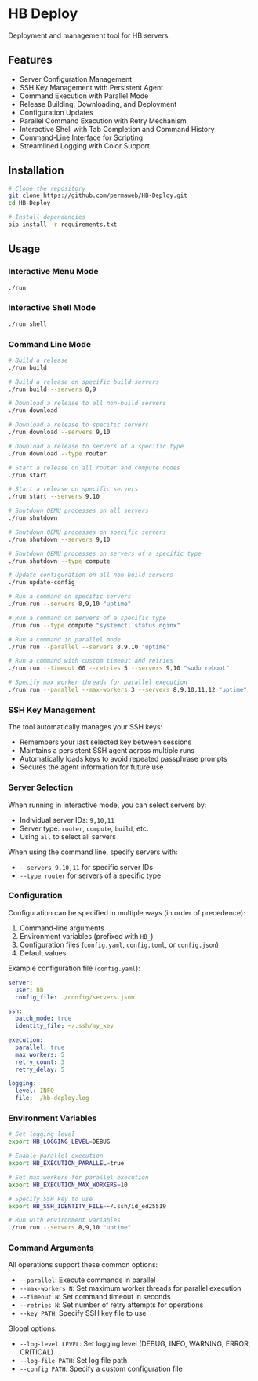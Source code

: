 # HB Deploy

Deployment and management tool for HB servers.

## Features

- Server Configuration Management
- SSH Key Management with Persistent Agent
- Command Execution with Parallel Mode
- Release Building, Downloading, and Deployment
- Configuration Updates
- Parallel Command Execution with Retry Mechanism
- Interactive Shell with Tab Completion and Command History
- Command-Line Interface for Scripting
- Streamlined Logging with Color Support

## Installation

```bash
# Clone the repository
git clone https://github.com/permaweb/HB-Deploy.git
cd HB-Deploy

# Install dependencies
pip install -r requirements.txt
```

## Usage

### Interactive Menu Mode

```bash
./run
```

### Interactive Shell Mode

```bash
./run shell
```

### Command Line Mode

```bash
# Build a release
./run build

# Build a release on specific build servers
./run build --servers 8,9

# Download a release to all non-build servers
./run download

# Download a release to specific servers
./run download --servers 9,10

# Download a release to servers of a specific type
./run download --type router

# Start a release on all router and compute nodes
./run start

# Start a release on specific servers
./run start --servers 9,10

# Shutdown QEMU processes on all servers
./run shutdown

# Shutdown QEMU processes on specific servers
./run shutdown --servers 9,10

# Shutdown QEMU processes on servers of a specific type
./run shutdown --type compute

# Update configuration on all non-build servers
./run update-config

# Run a command on specific servers
./run run --servers 8,9,10 "uptime"

# Run a command on servers of a specific type
./run run --type compute "systemctl status nginx"

# Run a command in parallel mode
./run run --parallel --servers 8,9,10 "uptime"

# Run a command with custom timeout and retries
./run run --timeout 60 --retries 5 --servers 9,10 "sudo reboot"

# Specify max worker threads for parallel execution
./run run --parallel --max-workers 3 --servers 8,9,10,11,12 "uptime"
```

### SSH Key Management

The tool automatically manages your SSH keys:

- Remembers your last selected key between sessions
- Maintains a persistent SSH agent across multiple runs
- Automatically loads keys to avoid repeated passphrase prompts
- Secures the agent information for future use

### Server Selection

When running in interactive mode, you can select servers by:

- Individual server IDs: `9,10,11`
- Server type: `router`, `compute`, `build`, etc.
- Using `all` to select all servers

When using the command line, specify servers with:
- `--servers 9,10,11` for specific server IDs
- `--type router` for servers of a specific type

### Configuration

Configuration can be specified in multiple ways (in order of precedence):

1. Command-line arguments
2. Environment variables (prefixed with `HB_`)
3. Configuration files (`config.yaml`, `config.toml`, or `config.json`)
4. Default values

Example configuration file (`config.yaml`):

```yaml
server:
  user: hb
  config_file: ./config/servers.json

ssh:
  batch_mode: true
  identity_file: ~/.ssh/my_key

execution:
  parallel: true
  max_workers: 5
  retry_count: 3
  retry_delay: 5

logging:
  level: INFO
  file: ./hb-deploy.log
```

### Environment Variables

```bash
# Set logging level
export HB_LOGGING_LEVEL=DEBUG

# Enable parallel execution
export HB_EXECUTION_PARALLEL=true

# Set max workers for parallel execution
export HB_EXECUTION_MAX_WORKERS=10

# Specify SSH key to use
export HB_SSH_IDENTITY_FILE=~/.ssh/id_ed25519

# Run with environment variables
./run run --servers 8,9,10 "uptime"
```

### Command Arguments

All operations support these common options:

- `--parallel`: Execute commands in parallel
- `--max-workers N`: Set maximum worker threads for parallel execution
- `--timeout N`: Set command timeout in seconds
- `--retries N`: Set number of retry attempts for operations
- `--key PATH`: Specify SSH key file to use

Global options:

- `--log-level LEVEL`: Set logging level (DEBUG, INFO, WARNING, ERROR, CRITICAL)
- `--log-file PATH`: Set log file path
- `--config PATH`: Specify a custom configuration file
